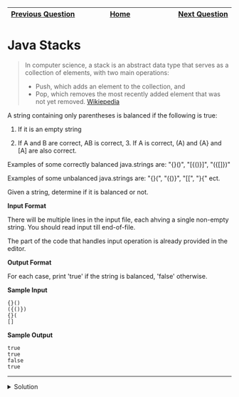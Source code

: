 | <img width=1000>[Previous Question](https://github.com/Kevin-Lago/java-hackerrank-solutions/tree/main/src/)</img> | <img width=1000>[Home](https://github.com/Kevin-Lago/java-hackerrank-solutions)</img> | <img width=1000>[Next Question](https://github.com/Kevin-Lago/java-hackerrank-solutions/tree/main/src/)</img> |
|:---|:---:|---:|

# Java Stacks

> In computer science, a stack is an abstract data type that serves as a collection of elements, with two main operations:
>
> - Push, which adds an element to the collection, and
> - Pop, which removes the most recently added element that was not yet removed.
> [Wikiepedia](https://en.wikipedia.org/wiki/Stack_(abstract_data_type))

A string containing only parentheses is balanced if the following is true:

1. If it is an empty string

2. If A and B are correct, AB is correct, 3. If A is correct, (A) and {A} and [A] are also correct.

Examples of some correctly balanced java.strings are: "{}()", "[{()}]", "({[]})"

Examples of some unbalanced java.strings are: "{}(", "({)}", "[[", "}{" ect.

Given a string, determine if it is balanced or not.

__Input Format__

There will be multiple lines in the input file, each ahving a single non-empty string. You should read input till end-of-file.

The part of the code that handles input operation is already provided in the editor.

__Output Format__

For each case, print 'true' if the string is balanced, 'false' otherwise.

__Sample Input__

```
{}()
({()})
{}(
[]
```

__Sample Output__

```
true
true
false
true
```

---

<details><summary>Solution</summary>
    
```java
import java.util.Scanner;
import java.util.Stack;

public class Solution {

    public static void main(String[] args) {
        Scanner scan = new Scanner(System.in);

        while (scan.hasNext()) {
            String string = scan.next();
            Stack s = new Stack();

            for (int i = 0; i < string.length(); i++) {
                char c = string.charAt(i);

                if (s.empty()) {
                    if (c == ')' || c == '}' || c == ']') {
                        s.push(c);
                        break;
                    }
                }
                
                if (c == '(' || c == '{' || c == '[') {
                    s.push(c);
                } else if (c == ')' && (char) s.peek() == '(' || c == '}' && (char) s.peek() == '{' || c == ']' && (char) s.peek() == '[') {
                    s.pop();
                }
            }

            System.out.println(s.empty());
            s.clear();
        }
    }

}
```
</details>